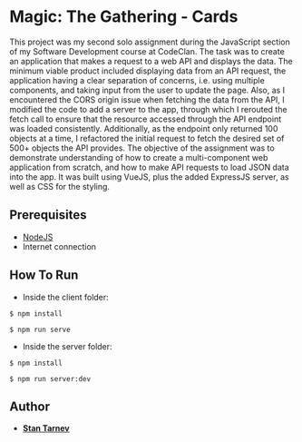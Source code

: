 # Magic: The Gathering - Cards

This project was my second solo assignment during the JavaScript section of my Software Development course at CodeClan. The task was to create an application that makes a request to a web API and displays the data. The minimum viable product included displaying data from an API request, the application having a clear separation of concerns, i.e. using multiple components, and taking input from the user to update the page. Also, as I encountered the CORS origin issue when fetching the data from the API, I modified the code to add a server to the app, through which I rerouted the fetch call to ensure that the resource accessed through the API endpoint was loaded consistently. Additionally, as the endpoint only returned 100 objects at a time, I refactored the initial request to fetch the desired set of 500+ objects the API provides. The objective of the assignment was to demonstrate understanding of how to create a multi-component web application from scratch, and how to make API requests to load JSON data into the app. It was built using VueJS, plus the added ExpressJS server, as well as CSS for the styling.

## Prerequisites

* [NodeJS](https://nodejs.org/en/)
* Internet connection

## How To Run

* Inside the client folder:

```
$ npm install
```

```
$ npm run serve
```

* Inside the server folder:

```
$ npm install
```

```
$ npm run server:dev
```

## Author

* **[Stan Tarnev](https://github.com/StanTarnev)**
